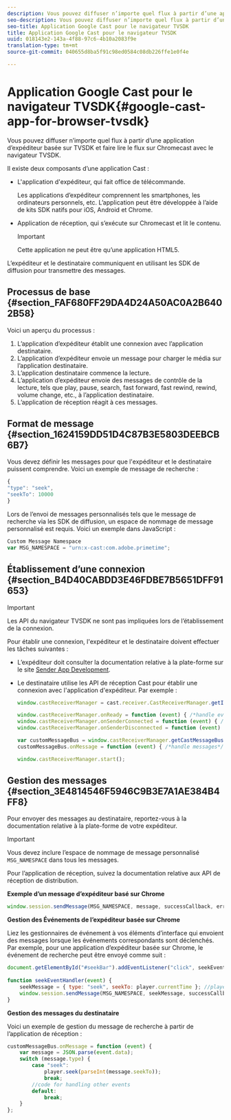 ```yaml
---
description: Vous pouvez diffuser n’importe quel flux à partir d’une application d’expéditeur basée sur TVSDK et faire lire le flux sur Chromecast avec le navigateur TVSDK.
seo-description: Vous pouvez diffuser n’importe quel flux à partir d’une application d’expéditeur basée sur TVSDK et faire lire le flux sur Chromecast avec le navigateur TVSDK.
seo-title: Application Google Cast pour le navigateur TVSDK
title: Application Google Cast pour le navigateur TVSDK
uuid: 018143e2-143a-4f88-97c6-4b10a2083f9e
translation-type: tm+mt
source-git-commit: 040655d8ba5f91c98ed0584c08db226ffe1e0f4e

---
```



# Application Google Cast pour le navigateur TVSDK{#google-cast-app-for-browser-tvsdk}

Vous pouvez diffuser n’importe quel flux à partir d’une application d’expéditeur basée sur TVSDK et faire lire le flux sur Chromecast avec le navigateur TVSDK.

<!--<a id="section_87CE5D6D46F0439EB6E63A742D6DD9C8"></a>-->

Il existe deux composants d’une application Cast :

* L&#39;application d&#39;expéditeur, qui fait office de télécommande.

   Les applications d’expéditeur comprennent les smartphones, les ordinateurs personnels, etc. L’application peut être développée à l’aide de kits SDK natifs pour iOS, Android et Chrome.
* Application de réception, qui s’exécute sur Chromecast et lit le contenu.

   >[!IMPORTANT]
   >
   >Cette application ne peut être qu’une application HTML5.

L’expéditeur et le destinataire communiquent en utilisant les SDK de diffusion pour transmettre des messages.

## Processus de base {#section_FAF680FF29DA4D24A50AC0A2B6402B58}

Voici un aperçu du processus :

1. L’application d’expéditeur établit une connexion avec l’application destinataire.
1. L’application d’expéditeur envoie un message pour charger le média sur l’application destinataire.
1. L’application destinataire commence la lecture.
1. L’application d’expéditeur envoie des messages de contrôle de la lecture, tels que play, pause, search, fast forward, fast rewind, rewind, volume change, etc., à l’application destinataire.
1. L’application de réception réagit à ces messages.

## Format de message {#section_1624159DD51D4C87B3E5803DEEBCB6B7}

Vous devez définir les messages pour que l&#39;expéditeur et le destinataire puissent comprendre. Voici un exemple de message de recherche :

```js
{ 
"type": "seek", 
"seekTo": 10000 
} 
```

Lors de l’envoi de messages personnalisés tels que le message de recherche via les SDK de diffusion, un espace de nommage de message personnalisé est requis. Voici un exemple dans JavaScript :

```js
Custom Message Namespace 
var MSG_NAMESPACE = "urn:x-cast:com.adobe.primetime"; 
```

## Établissement d’une connexion {#section_B4D40CABDD3E46FDBE7B5651DFF91653}

>[!IMPORTANT]
>
>Les API du navigateur TVSDK ne sont pas impliquées lors de l’établissement de la connexion.

Pour établir une connexion, l&#39;expéditeur et le destinataire doivent effectuer les tâches suivantes :

* L’expéditeur doit consulter la documentation relative à la plate-forme sur le site [Sender App Development](https://developers.google.com/cast/docs/sender_apps).
* Le destinataire utilise les API de réception Cast pour établir une connexion avec l&#39;application d&#39;expéditeur. Par exemple :

   ```js
   window.castReceiverManager = cast.receiver.CastReceiverManager.getInstance(); 
   
   window.castReceiverManager.onReady = function (event) { /*handle event*/ }; 
   window.castReceiverManager.onSenderConnected = function (event) { /*handle event*/ }; 
   window.castReceiverManager.onSenderDisconnected = function (event) { /*handle event*/ }; 
   
   var customMessageBus = window.castReceiverManager.getCastMessageBus(MSG_NAMESPACE); 
   customMessageBus.onMessage = function (event) { /*handle messages*/ }; 
   
   window.castReceiverManager.start(); 
   ```

## Gestion des messages {#section_3E4814546F5946C9B3E7A1AE384B4FF8}

Pour envoyer des messages au destinataire, reportez-vous à la documentation relative à la plate-forme de votre expéditeur.

>[!IMPORTANT]
>
>Vous devez inclure l’espace de nommage de message personnalisé `MSG_NAMESPACE` dans tous les messages.

Pour l’application de réception, suivez la documentation relative aux API de réception de distribution.

**Exemple d’un message d’expéditeur basé sur Chrome**

```js
window.session.sendMessage(MSG_NAMESPACE, message, successCallback, errorCallback); //https://developers.google.com/cast/docs/reference/chrome/chrome.cast.Session#sendMessage
```

**Gestion des Événements de l’expéditeur basée sur Chrome**

Liez les gestionnaires de événement à vos éléments d’interface qui envoient des messages lorsque les événements correspondants sont déclenchés. Par exemple, pour une application d’expéditeur basée sur Chrome, le événement de recherche peut être envoyé comme suit :

```js
document.getElementById("#seekBar").addEventListener("click", seekEventHandler); 
   
function seekEventHandler(event) { 
    seekMessage = { type: "seek", seekTo: player.currentTime }; //player is an instance of AdobePSDK.MediaPlayer 
    window.session.sendMessage(MSG_NAMESPACE, seekMessage, successCallback, errorCallback); 
} 
```

**Gestion des messages du destinataire**

Voici un exemple de gestion du message de recherche à partir de l’application de réception :

```js
customMessageBus.onMessage = function (event) { 
    var message = JSON.parse(event.data); 
    switch (message.type) { 
        case "seek":  
            player.seek(parseInt(message.seekTo)); 
            break; 
        //code for handling other events 
        default:  
            break; 
    } 
}; 
```

